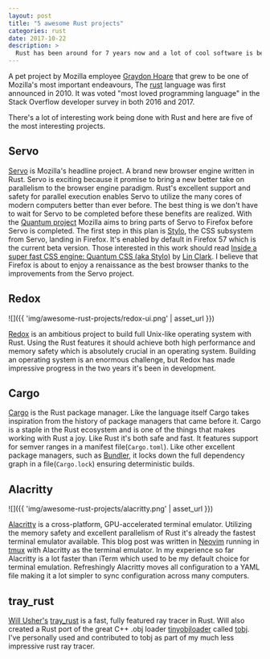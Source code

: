 ```yaml
---
layout: post
title: "5 awesome Rust projects"
categories: rust
date: 2017-10-22
description: >
  Rust has been around for 7 years now and a lot of cool software is being creeated with the langauge. This is an overview of 5 awesome project written in Rust.
---
```


A pet project by Mozilla employee [Graydon Hoare](https://twitter.com/graydon_pub) that grew to be one of Mozilla's most important endeavours, The [rust](https://www.rust-lang.org/en-US/) language was first announced in 2010. It was voted "most loved programming language" in the Stack Overflow developer survey in both 2016 and 2017.

There's a lot of interesting work being done with Rust and here are five of the  most interesting projects.

## Servo

[Servo](https://servo.org/) is Mozilla's headline project. A brand new browser engine written in Rust. Servo is exciting because it promise to bring a new better take on parallelism to the browser engine paradigm. Rust's excellent support and safety for parallel execution enables Servo to utilize the many cores of modern computers better than ever before. The best thing is we don't have to wait for Servo to be completed before these benefits are realized. With the [Quantum project](https://wiki.mozilla.org/Quantum) Mozilla aims to bring parts of Servo to Firefox before Servo is completed. The first step in this plan is [Stylo](https://wiki.mozilla.org/Quantum/Stylo), the CSS subsystem from Servo, landing in Firefox. It's enabled by default in Firefox 57 which is the current beta version. Those interested in this work should read [Inside a super fast CSS engine: Quantum CSS (aka Stylo)](https://hacks.mozilla.org/2017/08/inside-a-super-fast-css-engine-quantum-css-aka-stylo/) by [Lin Clark](https://twitter.com/linclark). I believe that Firefox is about to enjoy a renaissance as the best browser thanks to the improvements from the Servo project.


## Redox

![]({{ 'img/awesome-rust-projects/redox-ui.png' | asset_url }})

[Redox](https://www.redox-os.org/) is an ambitious project to build full Unix-like operating system with Rust. Using the Rust features it should achieve both high performance and memory safety which is absolutely crucial in an operating system. Building an operating system is an enormous challenge, but Redox has made impressive progress in the two years it's been in development.

## Cargo

[Cargo](https://crates.io/) is the Rust package manager. Like the language itself Cargo takes inspiration from the history of package managers that came before it. Cargo is a staple in the Rust ecosystem and is one of the things that makes working with Rust a joy. Like Rust it's both safe and fast. It features support for semver ranges in a manifest file(`Cargo.toml`). Like other excellent package managers, such as [Bundler](https://bundler.io), it locks down the full dependency graph in a file(`Cargo.lock`) ensuring deterministic builds.


## Alacritty

![]({{ 'img/awesome-rust-projects/alacritty.png' | asset_url }})


[Alacritty](https://github.com/jwilm/alacritty) is a cross-platform, GPU-accelerated terminal emulator. Utilizing the memory safety and excellent parallelism of Rust it's already the fastest terminal emulator available. This blog post was written in [Neovim](https://neovim.io/) running in [tmux](https://github.com/tmux/tmux) with Alacritty as the terminal emulator. In my experience so far Alacritty is a lot faster than iTerm which used to be my default choice for terminal emulation. Refreshingly Alacritty moves all configuration to a YAML file making it a lot simpler to sync configuration across many computers.

## tray_rust

[Will Usher's](https://twitter.com/_wusher) [tray_rust](https://github.com/Twinklebear/tray_rust) is a fast, fully featured ray tracer in Rust. Will also created a Rust port of the great C++ .obj loader [tinyobjloader](https://github.com/syoyo/tinyobjloader) called [tobj](https://github.com/Twinklebear/tobj). I've personally used and contributed to tobj as part of my much less impressive rust ray tracer.

